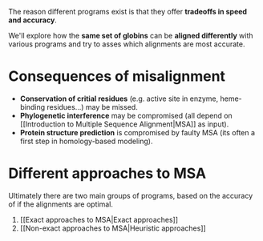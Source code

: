 The reason different programs exist is that they offer **tradeoffs in speed and accuracy**.

We'll explore how the **same set of globins** can be **aligned differently** with various programs and try to asses which alignments are most accurate.

# Consequences of misalignment

- **Conservation of critial residues** (e.g. active site in enzyme, heme-binding residues...) may be missed.
- **Phylogenetic interference** may be compromised (all depend on [[Introduction to Multiple Sequence Alignment|MSA]] as input).
- **Protein structure prediction** is compromised by faulty MSA (its often a first step in homology-based modeling).

# Different approaches to MSA

Ultimately there are two main groups of programs, based on the accuracy of if the alignments are optimal.

1. [[Exact approaches to MSA|Exact approaches]]
2. [[Non-exact approaches to MSA|Heuristic approaches]]

